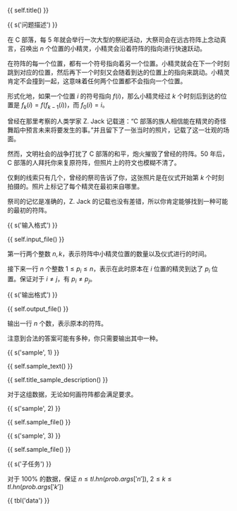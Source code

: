 {{ self.title() }}

{{ s('问题描述') }}

在 C 部落，每 5 年就会举行一次大型的祭祀活动，大祭司会在远古符阵上念动真言，召唤出 $n$ 个位置的小精灵，小精灵会沿着符阵的指向进行快速跃动。

在符阵的每一个位置，都有一个符号指向着另一个位置。小精灵就会在下一个时刻跳到对应的位置，然后再下一个时刻又会随着到达的位置上的指向来跳动。小精灵肯定不会撞到一起，这意味着任何两个位置都不会指向一个位置。

形式化地，如果一个位置 $i$ 的符号指向 $f(i)$，那么小精灵经过 $k$ 个时刻后到达的位置是 $f_k(i) = f(f_{k-1}(i))$，而 $f_0(i) = i$。

曾经在那里考察的人类学家 Z. Jack 记载道：“C 部落的族人相信能在精灵的奇怪舞蹈中预言未来将要发生的事。”并且留下了一张当时的照片，记载了这一壮观的场面。

然而，文明社会的战争打扰了 C 部落的和平，炮火摧毁了曾经的符阵。50 年后，C 部落的人拜托你来复原符阵，但照片上的符文也模糊不清了。

仅剩的线索只有几个，曾经的祭司告诉了你，这张照片是在仪式开始第 $k$ 个时刻拍摄的。照片上标记了每个精灵在最初来自哪里。

祭司的记忆是准确的，Z. Jack 的记载也没有差错，所以你肯定能够找到一种可能的最初的符阵。

{{ s('输入格式') }}

{{ self.input_file() }}

第一行两个整数 $n, k$，表示符阵中小精灵位置的数量以及仪式进行的时间。

接下来一行 $n$ 个整数 $1 \le p_i \le n$，表示在此时原本在 $i$ 位置的精灵到达了 $p_i$ 位置。保证对于 $i \neq j$，有 $p_i \neq p_j$。

{{ s('输出格式') }}

{{ self.output_file() }}

输出一行 $n$ 个数，表示原本的符阵。

注意到合法的答案可能有多种，你只需要输出其中一种。

{{ s('sample', 1) }}

{{ self.sample_text() }}

{{ self.title_sample_description() }}

对于这组数据，无论如何画符阵都会满足要求。

{{ s('sample', 2) }}

{{ self.sample_file() }}

{{ s('sample', 3) }}

{{ self.sample_file() }}

{{ s('子任务') }}

对于 $100\%$ 的数据，保证 $n \le {{ tl.hn(prob.args['n']) }}$, $2 \le k \le {{ tl.hn(prob.args['k']) }}$

{{ tbl('data') }}
